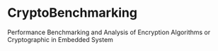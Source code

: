 # CryptoBenchmarking
 Performance Benchmarking and Analysis of Encryption Algorithms or Cryptographic in Embedded System
